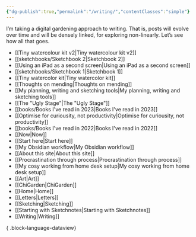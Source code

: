 ```yaml
---
{"dg-publish":true,"permalink":"/writing/","contentClasses":"simple"}
---
```


I’m taking a digital gardening approach to writing. That is, posts will evolve over time and will be densely linked, for exploring non-linearly. Let’s see how all that goes.
- [[Tiny watercolour kit v2\|Tiny watercolour kit v2]]
- [[sketchbooks/Sketchbook 2\|Sketchbook 2]]
- [[Using an iPad as a second screen\|Using an iPad as a second screen]]
- [[sketchbooks/Sketchbook 1\|Sketchbook 1]]
- [[Tiny watercolor kit\|Tiny watercolor kit]]
- [[Thoughts on mending\|Thoughts on mending]]
- [[My planning, writing and sketching tools\|My planning, writing and sketching tools]]
- [[The "Ugly Stage"\|The "Ugly Stage"]]
- [[books/Books I've read in 2023\|Books I've read in 2023]]
- [[Optimise for curiousity, not productivity\|Optimise for curiousity, not productivity]]
- [[books/Books I've read in 2022\|Books I've read in 2022]]
- [[Now\|Now]]
- [[Start here\|Start here]]
- [[My Obsidian workflow\|My Obsidian workflow]]
- [[About this site\|About this site]]
- [[Procrastination through process\|Procrastination through process]]
- [[My cosy working from home desk setup\|My cosy working from home desk setup]]
- [[Art\|Art]]
- [[ChiGarden\|ChiGarden]]
- [[Home\|Home]]
- [[Letters\|Letters]]
- [[Sketching\|Sketching]]
- [[Starting with Sketchnotes\|Starting with Sketchnotes]]
- [[Writing\|Writing]]

{ .block-language-dataview}

